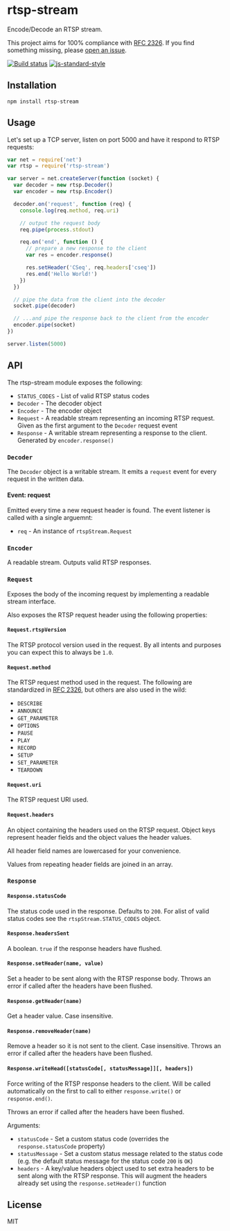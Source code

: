 # rtsp-stream

Encode/Decode an RTSP stream.

This project aims for 100% compliance with [RFC
2326](https://tools.ietf.org/html/rfc2326). If you find something
missing, please [open an
issue](https://github.com/watson/rtsp-stream/issues).

[![Build status](https://travis-ci.org/watson/rtsp-stream.svg?branch=master)](https://travis-ci.org/watson/rtsp-stream)
[![js-standard-style](https://img.shields.io/badge/code%20style-standard-brightgreen.svg?style=flat)](https://github.com/feross/standard)

## Installation

```
npm install rtsp-stream
```

## Usage

Let's set up a TCP server, listen on port 5000 and have it respond to
RTSP requests:

```js
var net = require('net')
var rtsp = require('rtsp-stream')

var server = net.createServer(function (socket) {
  var decoder = new rtsp.Decoder()
  var encoder = new rtsp.Encoder()

  decoder.on('request', function (req) {
    console.log(req.method, req.uri)

    // output the request body
    req.pipe(process.stdout)

    req.on('end', function () {
      // prepare a new response to the client
      var res = encoder.response()

      res.setHeader('CSeq', req.headers['cseq'])
      res.end('Hello World!')
    })
  })

  // pipe the data from the client into the decoder
  socket.pipe(decoder)

  // ...and pipe the response back to the client from the encoder
  encoder.pipe(socket)
})

server.listen(5000)
```

## API

The rtsp-stream module exposes the following:

- `STATUS_CODES` - List of valid RTSP status codes
- `Decoder` - The decoder object
- `Encoder` - The encoder object
- `Request` - A readable stream representing an incoming RTSP request. Given as
  the first argument to the `Decoder` request event
- `Response` - A writable stream representing a response to the client.
  Generated by `encoder.response()`

### `Decoder`

The `Decoder` object is a writable stream. It emits a `request` event
for every request in the written data.

#### Event: request

Emitted every time a new request header is found. The event listener is
called with a single arguemnt:

- `req` - An instance of `rtspStream.Request`

### `Encoder`

A readable stream. Outputs valid RTSP responses.

### `Request`

Exposes the body of the incoming request by implementing a readable
stream interface.

Also exposes the RTSP request header using the following properties:

#### `Request.rtspVersion`

The RTSP protocol version used in the request. By all intents and
purposes you can expect this to always be `1.0`.

#### `Request.method`

The RTSP request method used in the request. The following are
standardized in [RFC 2326](https://tools.ietf.org/html/rfc2326), but
others are also used in the wild:

- `DESCRIBE`
- `ANNOUNCE`
- `GET_PARAMETER`
- `OPTIONS`
- `PAUSE`
- `PLAY`
- `RECORD`
- `SETUP`
- `SET_PARAMETER`
- `TEARDOWN`

#### `Request.uri`

The RTSP request URI used.

#### `Request.headers`

An object containing the headers used on the RTSP request. Object keys
represent header fields and the object values the header values.

All header field names are lowercased for your convenience.

Values from repeating header fields are joined in an array.

### `Response`

#### `Response.statusCode`

The status code used in the response. Defaults to `200`. For alist of
valid status codes see the `rtspStream.STATUS_CODES` object.

#### `Response.headersSent`

A boolean. `true` if the response headers have flushed.

#### `Response.setHeader(name, value)`

Set a header to be sent along with the RTSP response body. Throws an
error if called after the headers have been flushed.

#### `Response.getHeader(name)`

Get a header value. Case insensitive.

#### `Response.removeHeader(name)`

Remove a header so it is not sent to the client. Case insensitive.
Throws an error if called after the headers have been flushed.

#### `Response.writeHead([statusCode[, statusMessage]][, headers])`

Force writing of the RTSP response headers to the client. Will be called
automatically on the first to call to either `response.write()` or
`response.end()`.

Throws an error if called after the headers have been flushed.

Arguments:

- `statusCode` - Set a custom status code (overrides the
  `response.statusCode` property)
- `statusMessage` - Set a custom status message related to the status
  code (e.g. the default status message for the status code `200` is
  `OK`)
- `headers` - A key/value headers object used to set extra headers to be
  sent along with the RTSP response. This will augment the headers
  already set using the `response.setHeader()` function

## License

MIT
